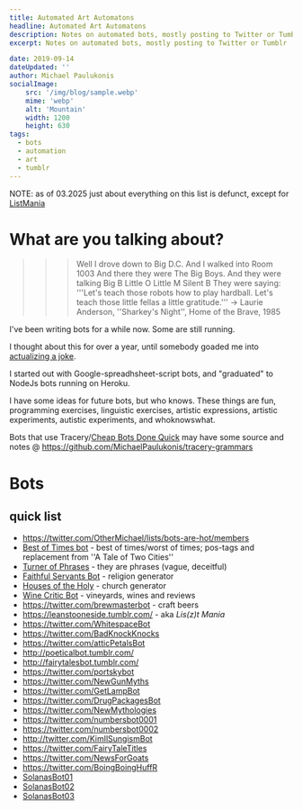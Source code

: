 ```yaml
---
title: Automated Art Automatons
headline: Automated Art Automatons
description: Notes on automated bots, mostly posting to Twitter or Tumblr
excerpt: Notes on automated bots, mostly posting to Twitter or Tumblr

date: 2019-09-14
dateUpdated: ''
author: Michael Paulukonis
socialImage:
    src: '/img/blog/sample.webp'
    mime: 'webp'
    alt: 'Mountain'
    width: 1200
    height: 630
tags:
  - bots
  - automation
  - art
  - tumblr
---
```


NOTE: as of 03.2025 just about everything on this list is defunct, except for [ListMania](https://leanstooneside.tumblr.com/)


# What are you talking about?

>>> Well I drove down to Big D.C.
And I walked into Room 1003
And there they were The Big Boys.
And they were talking Big B Little O Little M Silent B
They were saying: '''Let's teach those robots how to play hardball.
Let's teach those little fellas a little gratitude.'''
-> Laurie Anderson, ''Sharkey's Night'', Home of the Brave, 1985

I've been writing bots for a while now. Some are still running.

I thought about this for over a year, until somebody goaded me into [actualizing a joke](http://bbs.boingboing.net/t/comprehensively-addressing-the-stupid-intellectually-dishonest-critique-of-anita-sarkeesian/40229/139).

I started out with Google-spreadhsheet-script bots, and "graduated" to NodeJs bots running on Heroku.

I have some ideas for future bots, but who knows. These things are fun, programming exercises, linguistic exercises, artistic expressions, artistic experiments, autistic experiments, and whoknowswhat.

Bots that use Tracery/[Cheap Bots Done Quick](http://cheapbotsdonequick.com/) may have some source and notes @ <https://github.com/MichaelPaulukonis/tracery-grammars>

# Bots

## quick list

- <https://twitter.com/OtherMichael/lists/bots-are-hot/members>
- [Best of Times bot](https://twitter.com/BestofTimesBot1) - best of times/worst of times; pos-tags and replacement from ''A Tale of Two Cities''
- [Turner of Phrases](https://twitter.com/PhraseTuner) - they are phrases (vague, deceitful)
- [Faithful Servants Bot](https://twitter.com/faith_of_faiths) - religion generator
- [Houses of the Holy](https://twitter.com/FellowshipBot) - church generator
- [Wine Critic Bot](https://twitter.com/WinecriticB) - vineyards, wines and reviews
- <https://twitter.com/brewmasterbot> - craft beers
- <https://leanstooneside.tumblr.com/> - aka *Lis(z)t Mania*
- <https://twitter.com/WhitespaceBot>
- <https://twitter.com/BadKnockKnocks>
- <https://twitter.com/atticPetalsBot>
- <http://poeticalbot.tumblr.com/>
- <http://fairytalesbot.tumblr.com/>
- <https://twitter.com/portskybot>
- <https://twitter.com/NewGunMyths>
- <https://twitter.com/GetLampBot>
- <https://twitter.com/DrugPackagesBot>
- <https://twitter.com/NewMythologies>
- <https://twitter.com/numbersbot0001>
- <https://twitter.com/numbersbot0002>
- <http://twitter.com/KimIlSungismBot>
- <https://twitter.com/FairyTaleTitles>
- <https://twitter.com/NewsForGoats>
- <https://twitter.com/BoingBoingHuffR>
- [SolanasBot01](https://twitter.com/SolanisBot01)
- [SolanasBot02](https://twitter.com/SolanasBot02)
- [SolanasBot03](https://twitter.com/SolanasBot03)
